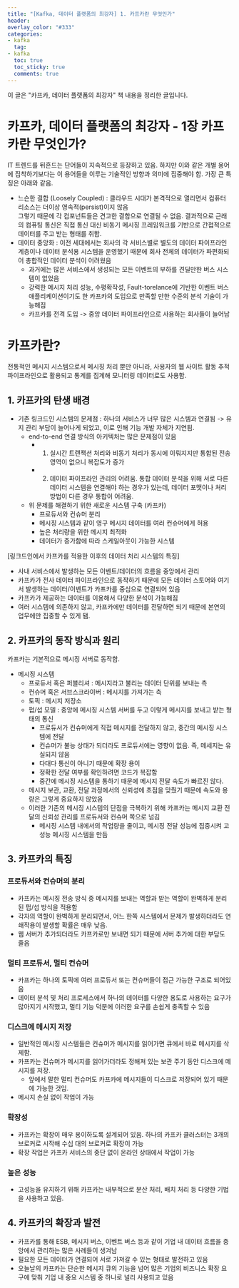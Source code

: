```yaml
---
title: "[Kafka, 데이터 플랫폼의 최강자] 1. 카프카란 무엇인가"
header:
overlay_color: "#333"
categories:
- kafka
  tag:
- kafka
  toc: true
  toc_sticky: true
  comments: true
---
```


이 글은 "카프카, 데이터 플랫폼의 최강자" 책 내용을 정리한 글입니다.   

# 카프카, 데이터 플랫폼의 최강자 - 1장 카프카란 무엇인가?
IT 트렌드를 뒤흔드는 단어들이 지속적으로 등장하고 있음. 하지만 이와 같은 개별 용어에 집착하기보다는 이 용어들을 
이루는 기술적인 방향과 의미에 집중해야 함.  가장 큰 특징은 아래와 같음.   
- 느슨한 결합 (Loosely Coupled) : 클라우드 시대가 본격적으로 열리면서 컴퓨터 리소스는 더이상 영속적(persist)이지 않음  
그렇기 때문에 각 컴포넌트들은 견고한 결합으로 연결될 수 없음. 결과적으로 근래의 컴퓨팅 통신은 직접 통신 대신 비동기 메시징 프레임워크를 
  기반으로 간접적으로 데이터를 주고 받는 형태를 취함. 
- 데이터 중앙화 : 이전 세대에서는 회사의 각 서비스별로 별도의 데이터 파이프라인 계층이나 데이터 분석용 시스템을 운영했기 때문에 
회사 전체의 데이터가 파편화되어 총합적인 데이터 분석이 어려웠음  
  - 과거에는 많은 서비스에서 생성되는 모든 이벤트의 부하를 견딜만한 버스 시스템이 없었음  
  - 강력한 메시지 처리 성능, 수평확작성, Fault-torelance에 기반한 이벤트 버스 애플리케이션이기도 한 카프카의 도입으로 
  만족할 만한 수준의 분석 기술이 가능해짐 
  - 카프카를 전격 도입 -> 중앙 데이터 파이프라인으로 사용하는 회사들이 늘어남   

# 카프카란? 
전통적인 메시지 시스템으로서 메시징 처리 뿐만 아니라, 사용자의 웹 사이트 활동 추적 파이프라인으로 활용되고 통계를 집계해 모니터링 데이터로도 사용함.  

## 1. 카프카의 탄생 배경  
- 기존 링크드인 시스템의 문제점 : 하나의 서비스가 너무 많은 시스템과 연결됨 -> 유지 관리 부담이 늘어나게 되었고, 이로 인해 기능 개발 자체가 지연됨.  
  - end-to-end 연결 방식의 아키텍처는 많은 문제점이 있음
    - 1) 실시간 트랜잭션 처리와 비동기 처리가 동시에 이뤄지지만 통합된 전송 영역이 없으니 복잡도가 증가  
    - 2) 데이터 파이프라인 관리의 어려움. 통합 데이터 분석을 위해 서로 다른 데이터 시스템을 연결해야 하는 경우가 있는데, 데이터 포맷이나 처리 방법이 다른 경우 통합이 어려움.  
  - 위 문제를 해결하기 위한 새로운 시스템 구축 (카프카)  
    - 프로듀서와 컨슈머 분리 
    - 메시징 시스템과 같이 영구 메시지 데이터를 여러 컨슈머에게 허용
    - 높은 처리량을 위한 메시지 최적화 
    - 데이터가 증가함에 따라 스케일아웃이 가능한 시스템    



[링크드인에서 카프카를 적용한 이후의 데이터 처리 시스템의 특징] 
- 사내 서비스에서 발생하는 모든 이벤트/데이터의 흐름을 중앙에서 관리 
- 카프카가 전사 데이터 파이프라인으로 동작하기 때문에 모든 데이터 스토어와 여기서 발생하는 데이터/이벤트가 카프카를 중심으로 연결되어 있음  
- 카프카가 제공하는 데이터를 이용해서 다양한 분석이 가능해짐  
- 여러 시스템에 의존하지 않고, 카프카에만 데이터를 전달하면 되기 때문에 본연의 업무에만 집중할 수 있게 됌.  

## 2. 카프카의 동작 방식과 원리  
카프카는 기본적으로 메시징 서버로 동작함.  
- 메시징 시스템
  - 프로듀서 혹은 퍼블리셔 : 메시지라고 불리는 데이터 단위를 보내는 측 
  - 컨슈머 혹은 서브스크라이버 : 메시지를 가져가는 측 
  - 토픽 : 메시지 저장소 
  - 펍/섭 모델 : 중앙에 메시징 시스템 서버를 두고 이렇게 메시지를 보내고 받는 형태의 통신
    - 프로듀서가 컨슈머에게 직접 메시지를 전달하지 않고, 중간의 메시징 시스템에 전달
    - 컨슈머가 불능 상태가 되더라도 프로듀서에는 영향이 없음. 즉, 메세지는 유실되지 않음  
    - 다대다 통신이 아니기 때문에 확장 용이 
    - 정확한 전달 여부를 확인하려면 코드가 복잡함
    - 중간에 메시징 시스템을 통하기 때문에 메시지 전달 속도가 빠르진 않다. 
  - 메시지 보관, 교환, 전달 과정에서의 신뢰성에 초점을 맞췄기 때문에 속도와 용량은 그렇게 중요하지 않았음 
  - 이러한 기존의 메시징 시스템의 단점을 극복하기 위해 카프카는 메시지 교환 전달의 신뢰성 관리를 프로듀서와 컨슈머 쪽으로 넘김 
    - 메시징 시스템 내에서의 작업량을 줄이고, 메시징 전달 성능에 집중시켜 고성능 메시징 시스템을 만듬  
  

## 3. 카프카의 특징  

### 프로듀서와 컨슈머의 분리 
- 카프카는 메시징 전송 방식 중 메시지를 보내는 역할과 받는 역할이 완벽하게 분리된 펍/섭 방식을 적용함 
- 각자의 역할이 완벽하게 분리되면서, 어느 한쪽 시스템에서 문제가 발생하더라도 연쇄작용이 발생할 확률은 매우 낮음. 
- 웹 서버가 추가되더라도 카프카로만 보내면 되기 때문에 서버 추가에 대한 부담도 줄음  

### 멀티 프로듀서, 멀티 컨슈머 
- 카프카는 하나의 토픽에 여러 프로듀서 또는 컨슈머들이 접근 가능한 구조로 되어있음 
- 데이터 분석 및 처리 프로세스에서 하나의 데이터를 다양한 용도로 사용하는 요구가 많아지기 시작했고, 멀티 기능 덕분에 이러한 요구를 손쉽게 충족할 수 있음  

### 디스크에 메시지 저장  
- 일반적인 메시징 시스템들은 컨슈머가 메시지를 읽어가면 큐에서 바로 메시지를 삭제함.
- 카프카는 컨슈머가 메시지를 읽어가더라도 정해져 있는 보관 주기 동안 디스크에 메시지를 저장.
  - 앞에서 말한 멀티 컨슈머도 카프카에 메시지들이 디스크로 저장되어 있기 때문에 가능한 것임. 
- 메시지 손실 없이 작업이 가능
  
### 확장성  
- 카프카는 확장이 매우 용이하도록 설계되어 있음. 하나의 카프카 클러스터는 3개의 브로커로 시작해 수십 대의 브로커로 확장이 가능  
- 확장 작업은 카프카 서비스의 중단 없이 온라인 상태에서 작업이 가능  

### 높은 성능  
- 고성능을 유지하기 위해 카프카는 내부적으로 분산 처리, 배치 처리 등 다양한 기법을 사용하고 있음. 


## 4. 카프카의 확장과 발전 
- 카프카를 통해 ESB, 메시지 버스, 이벤트 버스 등과 같이 기업 내 데이터 흐름을 중앙에서 관리하는 많은 사례들이 생겨남
- 필요한 모든 데이터가 연결되어 서로 가져갈 수 있는 형태로 발전하고 있음 
- 오늘날의 카프카는 단순한 메시지 큐의 기능을 넘어 많은 기업의 비즈니스 확장 요구에 맞춰 기업 내 중요 시스템 중 하나로 널리 사용되고 있음  

